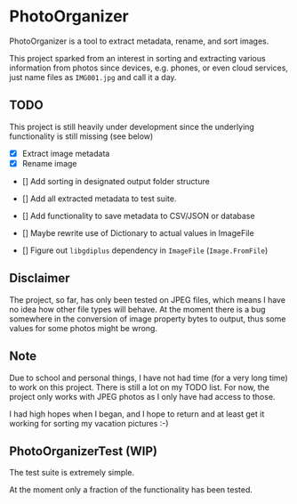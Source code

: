 # PhotoOrganizer

PhotoOrganizer is a tool to extract metadata, rename, and sort images.

This project sparked from an interest in sorting and extracting various information from photos since devices, e.g. phones, or even cloud services, just name files as `IMG001.jpg` and call it a day.

## TODO

This project is still heavily under development since the underlying functionality is still missing (see below)

- [x] Extract image metadata
- [x] Rename image
- [] Add sorting in designated output folder structure
- [] Add all extracted metadata to test suite.
- [] Add functionality to save metadata to CSV/JSON or database

- [] Maybe rewrite use of Dictionary to actual values in ImageFile

- [] Figure out `libgdiplus` dependency in `ImageFile` (`Image.FromFile`)

## Disclaimer

The project, so far, has only been tested on JPEG files, which means I have no idea how other file types will behave.
At the moment there is a bug somewhere in the conversion of image property bytes to output, thus some values for some photos might be wrong.

## Note

Due to school and personal things, I have not had time (for a very long time) to work on this project.
There is still a lot on my TODO list.
For now, the project only works with JPEG photos as I only have had access to those.

I had high hopes when I began, and I hope to return and at least get it working for sorting my vacation pictures :-)

## PhotoOrganizerTest (WIP)

The test suite is extremely simple.

At the moment only a fraction of the functionality has been tested.

